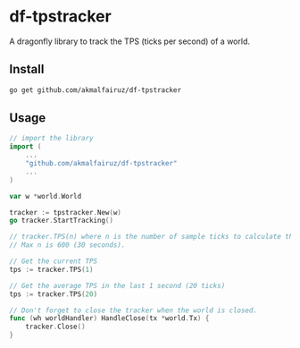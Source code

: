 # df-tpstracker

A dragonfly library to track the TPS (ticks per second) of a world.

## Install

```sh
go get github.com/akmalfairuz/df-tpstracker
```

## Usage

```go
// import the library
import (
	...
	"github.com/akmalfairuz/df-tpstracker"
	...
)

var w *world.World

tracker := tpstracker.New(w)
go tracker.StartTracking()

// tracker.TPS(n) where n is the number of sample ticks to calculate the TPS.
// Max n is 600 (30 seconds).

// Get the current TPS
tps := tracker.TPS(1)

// Get the average TPS in the last 1 second (20 ticks)
tps := tracker.TPS(20)

// Don't forget to close the tracker when the world is closed.
func (wh worldHandler) HandleClose(tx *world.Tx) {
    tracker.Close()
}
```
